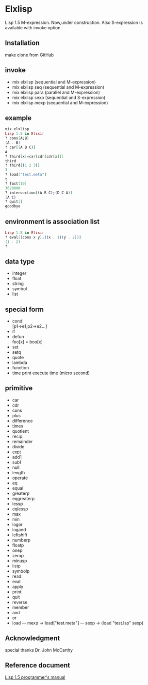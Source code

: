 # Elxlisp
Lisp 1.5 M-expression. Now,under construction.
Also S-expression is available with invoke option.

## Installation
make clone from GitHub

## invoke
- mix elxlisp  (sequential and M-expression)
- mix elxlisp seq (sequential and M-expression)
- mix elxlisp para (parallel and M-expression)
- mix elxlisp sexp (sequential and S-expression)
- mix elxlisp mexp (sequential and M-expression)
## example
```elixir
mix elxlisp
Lisp 1.5 in Elixir
? cons[A;B]
(A . B)
? car[(A B C)]
A
? third[x]=car[cdr[cdr[x]]]
third
? third[(1 2 3)]
3
? load["test.meta"]
t
? fact[10]
3628800
? intersection[(A B C);(D C A)]
(A C)
? quit[]
goodbye
```

## environment is association list
```elixir
Lisp 1.5 in Elixir
? eval[(cons x y);((x . 1)(y . 2))]
(1 . 2)
?
```

## data type
- integer
- float
- string
- symbol
- list


## special form
- cond      
[p1->e1;p2->e2...]
- if
- defun    
foo[x] = boo[x]
- set       
- setq
- quote
- lambda
- function
- time  print execute time (micro second)

## primitive
- car
- cdr
- cons
- plus
- difference
- times
- quotient
- recip
- remainder
- divide
- expt
- add1
- sub1
- null
- length
- operate
- eq
- equal
- greaterp
- eqgreaterp
- lessp
- eqlessp
- max
- min
- logor
- logand
- leftshift
- numberp
- floatp
- onep
- zerop
- minusp
- listp
- symbolp
- read
- eval
- apply
- print
- quit
- reverse
- member
- and
- or
- load
-- mexp -> load["test.meta"]
-- sexp -> (load "test.lsp" sexp)

## Acknowledgment

special thanks Dr. John McCarthy

## Reference document
[Lisp 1.5 programmer's manual](http://www.softwarepreservation.org/projects/LISP/book/LISP%201.5%20Programmers%20Manual.pdf)
